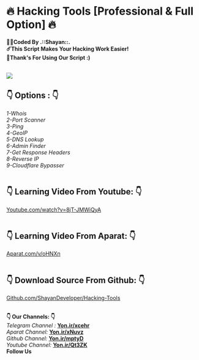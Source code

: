 # :fire: Hacking Tools [Professional & Full Option] :fire:
<b>:man_technologist:Coded By .::Shayan::.</b></br>
<b>:comet:This Script Makes Your Hacking Work Easier!</b></br>
<b>:pray:Thank's For Using Our Script :)</b></br></br>

<img src="http://s8.picofile.com/file/8357876626/Untitled.png" />

## :point_down: Options : :point_down:
<i>1-Whois</i></br>
<i>2-Port Scanner</i></br>
<i>3-Ping</i></br>
<i>4-GeoIP</i></br>
<i>5-DNS Lookup</i></br>
<i>6-Admin Finder</i></br>
<i>7-Get Response Headers</i></br>
<i>8-Reverse IP</i></br>
<i>9-Cloudflare Bypasser</i></br></br>

## :point_down: Learning Video From Youtube: :point_down:
<a href="https://www.youtube.com/watch?v=8jT-JMWiQyA">Youtube.com/watch?v=8jT-JMWiQyA</a></br></br>

## :point_down: Learning Video From Aparat: :point_down:
<a href="https://Aparat.com/v/oHNXn">Aparat.com/v/oHNXn</a></br></br>

## :point_down: Download Source From Github: :point_down:
<a href="https://github.com/ShayanDeveloper/Hacking-Tools">Github.com/ShayanDeveloper/Hacking-Tools</a></br></br>

<b>:point_down: Our Channels: :point_down:</b><br/>
<i>Telegram Channel : </i><b><a href="https://Yon.ir/xcehr">Yon.ir/xcehr</a></b><br/>
<i>Aparat Channel: </i><b><a href="https://Yon.ir/xNuvz">Yon.ir/xNuvz</a></b><br/>
<i>Github Channel: </i><b><a href="https://Yon.ir/mptyD">Yon.ir/mptyD</a></b><br/>
<i>Youtube Channel: </i><b><a href="https://Yon.ir/Qt3ZK">Yon.ir/Qt3ZK</a></b><br/>
<b>Follow Us</b>
